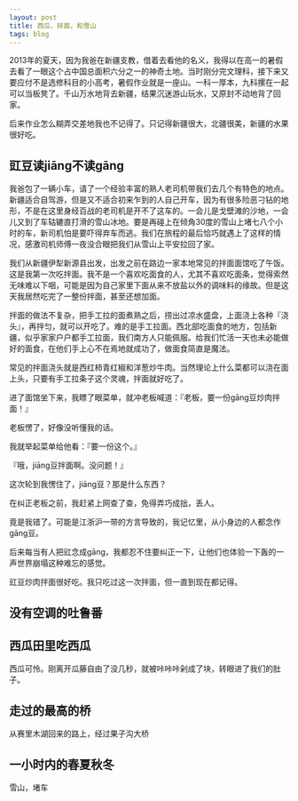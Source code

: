 ```yaml
---
layout: post
title: 西瓜，拌面，和雪山
tags: blog
---
```


2013年的夏天，因为我爸在新疆支教，借着去看他的名义，我得以在高一的暑假去看了一眼这个占中国总面积六分之一的神奇土地。当时刚分完文理科，接下来又要应付不是选修科目的小高考，暑假作业就是一座山。一科一厚本，九科摞在一起可以当板凳了。千山万水地背去新疆，结果沉迷游山玩水，又原封不动地背了回家。

后来作业怎么糊弄交差地我也不记得了。只记得新疆很大，北疆很美，新疆的水果很好吃。



## 豇豆读jiāng不读gāng

我爸包了一辆小车，请了一个经验丰富的熟人老司机带我们去几个有特色的地点。新疆适合自驾游，但是又不适合初来乍到的人自己开车，因为有很多险恶刁钻的地形，不是在这里身经百战的老司机是开不了这车的。一会儿是戈壁滩的沙地，一会儿又到了车轱辘直打滑的雪山冰地。要是再碰上在倾角30度的雪山上堵七八个小时的车，新司机怕是要吓得弃车而逃。我们在旅程的最后恰巧就遇上了这样的情况，感激司机师傅一夜没合眼把我们从雪山上平安拉回了家。

我们从新疆伊犁新源县出发，出发之前在路边一家本地常见的拌面面馆吃了午饭。这是我第一次吃拌面。我不是一个喜欢吃面食的人，尤其不喜欢吃面条，觉得索然无味难以下咽，可能是因为自己家里下面从来不放盐以外的调味料的缘故。但是这天我居然吃完了一整份拌面，甚至还想加面。

拌面的做法不复杂，把手工拉的面煮熟之后，捞出过凉水盛盘，上面浇上各种『浇头』，再拌匀，就可以开吃了。难的是手工拉面。西北部吃面食的地方，包括新疆，似乎家家户户都手工拉面，我们南方人只能佩服。给我们忙活一天也未必能做好的面食，在他们手上心不在焉地就成功了，做面食简直是魔法。

常见的拌面浇头就是西红柿青红椒和洋葱炒牛肉。当然理论上什么菜都可以浇在面上头，只要有手工拉条子这个灵魂，拌面就好吃了。

进了面馆坐下来，我瞟了眼菜单，就冲老板喊道：『老板，要一份gāng豆炒肉拌面！』

老板愣了，好像没听懂我的话。

我就举起菜单给他看：『要一份这个。』

『哦，jiāng豆拌面啊。没问题！』

这次轮到我愣住了，jiāng豆？那是什么东西？

在纠正老板之前，我赶紧上网查了查，免得弄巧成拙，丢人。

竟是我错了。可能是江浙沪一带的方言导致的，我记忆里，从小身边的人都念作gāng豆。

后来每当有人把豇念成gāng，我都忍不住要纠正一下，让他们也体验一下轰的一声世界崩塌这种难忘的感觉。

豇豆炒肉拌面很好吃。我只吃过这一次拌面，但一直到现在都记得。



## 没有空调的吐鲁番



## 西瓜田里吃西瓜

西瓜可怜。刚离开瓜藤自由了没几秒，就被咔咔咔剁成了块，转眼进了我们的肚子。



## 走过的最高的桥

从赛里木湖回来的路上，经过果子沟大桥



## 一小时内的春夏秋冬

雪山，堵车



